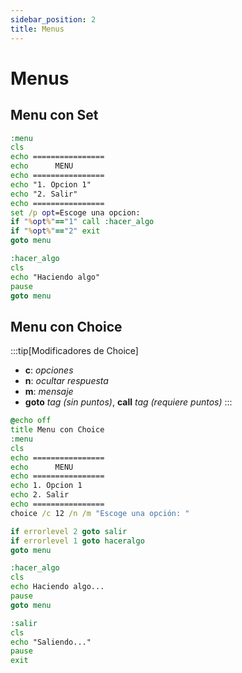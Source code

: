 ```yaml
---
sidebar_position: 2
title: Menus
---
```

# Menus
## Menu con Set 

```cmd
:menu
cls
echo ================
echo      MENU
echo ================
echo "1. Opcion 1"
echo "2. Salir"
echo ================
set /p opt=Escoge una opcion:
if "%opt%"=="1" call :hacer_algo
if "%opt%"=="2" exit
goto menu

:hacer_algo
cls
echo "Haciendo algo"
pause
goto menu
```



## Menu con Choice

:::tip[Modificadores de Choice]
- **c**: *opciones*
- **n**: *ocultar respuesta*
- **m**: *mensaje*
- **goto** *tag (sin puntos)*, **call** *tag (requiere puntos)*
:::

```cmd
@echo off
title Menu con Choice
:menu
cls
echo ================
echo      MENU
echo ================
echo 1. Opcion 1
echo 2. Salir
echo ================
choice /c 12 /n /m "Escoge una opción: "

if errorlevel 2 goto salir
if errorlevel 1 goto haceralgo
goto menu

:hacer_algo
cls
echo Haciendo algo...
pause
goto menu

:salir
cls
echo "Saliendo..."
pause
exit
```
